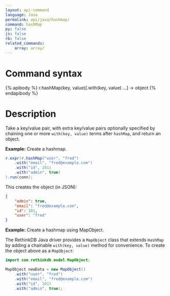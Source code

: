 ```yaml
---
layout: api-command
language: Java
permalink: api/java/hashmap/
command: hashMap
py: false
js: false
rb: false
related_commands:
    array: array/
---
```


# Command syntax #

{% apibody %}
r.hashMap(key, value)[.with(key, value) ...] &rarr; object
{% endapibody %}

# Description #

Take a key/value pair, with extra key/value pairs optionally specified by chaining one or more `with(key, value)` terms after `hashMap`, and return an object.

__Example:__ Create a hashmap.

```java
r.expr(r.hashMap("user", "fred")
    .with("email", "fred@example.com")
    .with("id", 101)
    .with("admin", true)
).run(conn);
```

This creates the object (in JSON):

```json
{
    "admin": true,
    "email": "fred@example.com",
    "id": 101,
    "user": "fred"
}
```

__Example:__ Create a hashmap using MapObject.

The RethinkDB Java driver provides a `MapObject` class that extends `HashMap` by adding a chainable `with(key, value)` method for convenience. To create the object above as a `MapObject`:

```java
import com.rethinkdb.model.MapObject;

MapObject newData = new MapObject()
    .with("user", "fred")
    .with("email", "fred@example.com")
    .with("id", 101)
    .with("admin", true);
```
